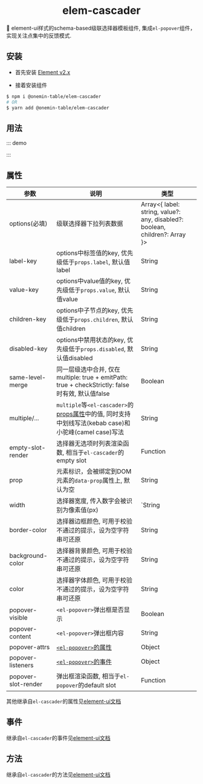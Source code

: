 <h1 align="center">elem-cascader</h1>

🚀 element-ui样式的schema-based级联选择器模板组件, 集成`el-popover`组件，实现关注点集中的反馈模式.

## 安装

* 首先安装 [Element v2.x](https://github.com/ElemeFE/element)

* 接着安装组件

```bash
$ npm i @onemin-table/elem-cascader
# OR
$ yarn add @onemin-table/elem-cascader
```

## 用法

::: demo
<template>
  <div>
    <button @click="group = !group">切换</button>
    <span>{{ !group ? '单选' : '分组' }}</span>
    <elem-cascader
      ref="cascader"
      v-model="foo"
      :width="400"
      :popoverVisible="!group"
      :options="group ? groupOptions : options"
      :border-color="group ? '' : 'red'"
      :popover-slot-render="popoverSlotRender"
      multiple
      same-level-merge
      @change="handleChange"
    />
  </div>
</template>

<script>
  export default {
    data() {
      return {
        foo: [[11], [1]],

        group: true,
        groupOptions: [],
      };
    },

    computed: {
      options() {
        return [{
          label: 'aaaaaaaaaaa',
          value: 1,
        }, {
          label: 'bbbbbbbbbbb',
          value: 2,
        }, {
          label: 'c',
          value: 3,
        }];
      },
    },

    mounted() {
      this.fetchGroupOptions();
    },

    methods: {
      fetchGroupOptions() {
        setTimeout(() => {
          this.groupOptions = [{
            label: '分组1',
            value: 11,
            children: this.options,
          }, {
            label: '分组2',
            value: 12,
            children: [{
              label: 'd',
              value: 4,
              disabled: true,
            }, {
              label: 'e',
              value: 5,
              children: [{
                label: 'f',
                value: 6,
              }, {
                label: 'g',
                value: 7,
              }],
            }],
          }];
        }, 200);
      },

      handleChange(val) {
        console.warn(this.foo, val);
      },

      popoverSlotRender() {
        return (
          <div>
            <i style="color: #F46A6A;margin-right: 10px;" class="el-icon-error" />
            错误
          </div>
        );
      },
    },
  };
</script>

<style>
</style>
:::

## 属性

| 参数        | 说明           | 类型  |
| ------------- |---------------| ------|
| options(必填) | 级联选择器下拉列表数据 | Array<{ label: string, value?: any, disabled?: boolean, children?: Array }> |
| label-key | options中标签值的key, 优先级低于`props.label`, 默认值label | String |
| value-key | options中value值的key, 优先级低于`props.value`, 默认值value | String |
| children-key | options中子节点的key, 优先级低于`props.children`, 默认值children | String |
| disabled-key | options中禁用状态的key, 优先级低于`props.disabled`, 默认值disabled | String |
| same-level-merge | 同一层级选中合并, 仅在multiple: true + emitPath: true + checkStrictly: false时有效, 默认值false | Boolean |
| multiple/... | `multiple`等`<el-cascader>`的[props属性](https://element.eleme.cn/#/zh-CN/component/cascader#props)中的值, 同时支持中划线写法(kebab case)和小驼峰(camel case)写法  | String |
| empty-slot-render | 选择器无选项时列表渲染函数, 相当于`el-cascader`的empty slot | Function |
| prop | 元素标识，会被绑定到DOM元素的`data-prop`属性上, 默认为空 | String |
| width | 选择器宽度, 传入数字会被识别为像素值(px) | `String|Number` |
| border-color | 选择器边框颜色, 可用于校验不通过的提示，设为空字符串可还原 | String |
| background-color | 选择器背景颜色, 可用于校验不通过的提示，设为空字符串可还原 | String |
| color | 选择器字体颜色, 可用于校验不通过的提示，设为空字符串可还原 | String |
| popover-visible | `<el-popover>`弹出框是否显示 | Boolean |
| popover-content | `<el-popover>`弹出框内容 | String |
| popover-attrs | [`<el-popover>`的属性](https://element.eleme.cn/#/zh-CN/component/popover#attributes) | Object |
| popover-listeners | [`<el-popover>`的事件](https://element.eleme.cn/#/zh-CN/component/popover#events) | Object |
| popover-slot-render | 弹出框渲染函数, 相当于`el-popover`的default slot | Function |

其他继承自`el-cascader`的属性见[element-ui文档](https://element.eleme.cn/#/zh-CN/component/cascader#cascader-attributes)

## 事件

继承自`el-cascader`的事件见[element-ui文档](https://element.eleme.cn/#/zh-CN/component/cascader#cascader-events)

## 方法

继承自`el-cascader`的方法见[element-ui文档](https://element.eleme.cn/#/zh-CN/component/cascader#cascader-methods)
